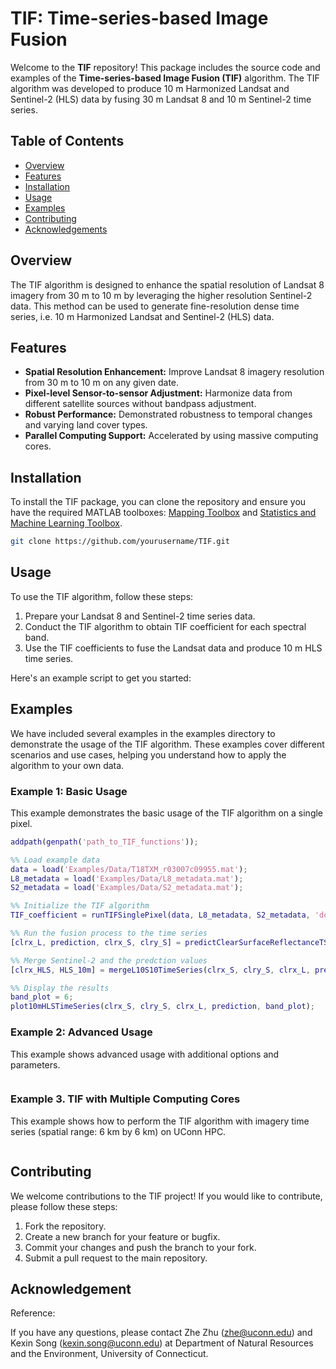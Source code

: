 # TIF: Time-series-based Image Fusion

Welcome to the **TIF** repository! This package includes the source code and examples of the **Time-series-based Image Fusion (TIF)** algorithm. The TIF algorithm was developed to produce 10 m Harmonized Landsat and Sentinel-2 (HLS) data by fusing 30 m Landsat 8 and 10 m Sentinel-2 time series.

## Table of Contents

- [Overview](#overview)
- [Features](#features)
- [Installation](#installation)
- [Usage](#usage)
- [Examples](#examples)
- [Contributing](#contributing)
- [Acknowledgements](#acknowledgements)

## Overview

The TIF algorithm is designed to enhance the spatial resolution of Landsat 8 imagery from 30 m to 10 m by leveraging the higher resolution Sentinel-2 data. This method can be used to generate fine-resolution dense time series, i.e. 10 m Harmonized Landsat and Sentinel-2 (HLS) data.

## Features

- **Spatial Resolution Enhancement:** Improve Landsat 8 imagery resolution from 30 m to 10 m on any given date.
- **Pixel-level Sensor-to-sensor Adjustment:** Harmonize data from different satellite sources without bandpass adjustment.
- **Robust Performance:** Demonstrated robustness to temporal changes and varying land cover types.
- **Parallel Computing Support:** Accelerated by using massive computing cores.

## Installation

To install the TIF package, you can clone the repository and ensure you have the required MATLAB toolboxes: [Mapping Toolbox](https://www.mathworks.com/products/mapping.html) and [Statistics and Machine Learning Toolbox](https://www.mathworks.com/products/statistics.html).


```bash
git clone https://github.com/yourusername/TIF.git
```

## Usage
To use the TIF algorithm, follow these steps:

1. Prepare your Landsat 8 and Sentinel-2 time series data.
2. Conduct the TIF algorithm to obtain TIF coefficient for each spectral band.
3. Use the TIF coefficients to fuse the Landsat data and produce 10 m HLS time series.

Here's an example script to get you started:

## Examples
We have included several examples in the examples directory to demonstrate the usage of the TIF algorithm. These examples cover different scenarios and use cases, helping you understand how to apply the algorithm to your own data.

### Example 1: Basic Usage 
This example demonstrates the basic usage of the TIF algorithm on a single pixel.
```matlab
addpath(genpath('path_to_TIF_functions')); 

%% Load example data
data = load('Examples/Data/T18TXM_r03007c09955.mat');
L8_metadata = load('Examples/Data/L8_metadata.mat');
S2_metadata = load('Examples/Data/S2_metadata.mat');

%% Initialize the TIF algorithm 
TIF_coefficient = runTIFSinglePixel(data, L8_metadata, S2_metadata, 'do_plot', true);

%% Run the fusion process to the time series
[clrx_L, prediction, clrx_S, clry_S] = predictClearSurfaceReflectanceTS(data, TIF_coefficient);

%% Merge Sentinel-2 and the predction values
[clrx_HLS, HLS_10m] = mergeL10S10TimeSeries(clrx_S, clry_S, clrx_L, prediction);

%% Display the results
band_plot = 6; 
plot10mHLSTimeSeries(clrx_S, clry_S, clrx_L, prediction, band_plot);
```


### Example 2: Advanced Usage
This example shows advanced usage with additional options and parameters.
```
```

### Example 3. TIF with Multiple Computing Cores
This example shows how to perform the TIF algorithm with imagery time series (spatial range: 6 km by 6 km) on UConn HPC.
```
```

## Contributing
We welcome contributions to the TIF project! If you would like to contribute, please follow these steps:

1. Fork the repository.
2. Create a new branch for your feature or bugfix.
3. Commit your changes and push the branch to your fork.
4. Submit a pull request to the main repository.

## Acknowledgement
Reference:


If you have any questions, please contact Zhe Zhu (zhe@uconn.edu) and Kexin Song (kexin.song@uconn.edu) at Department of Natural Resources and the Environment, University of Connecticut.



